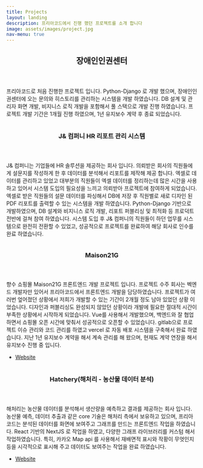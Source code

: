 ```yaml
---
title: Projects
layout: landing
description: 프리아코드에서 진행 했던 프로젝트를 소개 합니다
image: assets/images/project.jpg
nav-menu: true
---
```


<!-- Main -->
<div id="main">

<!-- One -->
<section id="one">
	<div class="inner">
		<header class="major">
			<h2>장애인인권센터</h2>
		</header>
		<p>프리아코드로 처음 진행한 프로젝트 입니다. Python-Django 로 개발 했으며, 장애인인권센터에 오는 문의와 히스토리를 관리하는 시스템을 개발 하였습니다. DB 설계 및 관리자 화면 개발, 비지니스 로직 개발을 포함해서 풀 스택으로 개발 진행 하였습니다. 프로젝트 개발 기간은 1개월 진행 하였으며, 1년 유지보수 계약 후 종료 되었습니다.</p>
	</div>
</section>

<!-- Two -->
<section id="two" class="spotlights">
	<section>
		<a href="projects.html" class="image">
			<img src="{% link assets/images/jn.png %}" alt="" data-position="center center" />
		</a>
		<div class="content">
			<div class="inner">
				<header class="major">
					<h3>J& 컴퍼니 HR 리포트 관리 시스템</h3>
				</header>
				<p>J& 컴퍼니는 기업들에 HR 솔루션을 제공하는 회사 입니다. 의뢰받은 회사의 직원들에게 설문지를 작성하게 한 후 데이터를 분석해서 리포트를 제작해 제공 합니다. 엑셀로 데이터를 관리하고 있었고 대부분의 직원들이 엑셀 데이터를 정리하는데 많은 시간을 사용하고 있어서 시스템 도입의 필요성을 느끼고 의뢰받아 프로젝트에 참여하게 되었습니다. 엑셀로 받은 직원들의 설문 데이터를 파싱해서 DB에 저장 후 직원별로 새로 디자인 된 PDF 리포트를 출력할 수 있는 시스템을 개발 하였습니다. Python-Django 기반으로 개발하였으며, DB 설계와 비지니스 로직 개발, 리포트 퍼블리싱 및 최적화 등 프로덕트 전반에 걸쳐 참여 하였습니다. 시스템 도입 후 J& 컴퍼니의 직원들이 하던 업무를 시스템으로 완전히 전환할 수 있었고, 성공적으로 프로젝트를 완료하여 해당 회사로 인수를 완료 하였습니다.</p>
			</div>
		</div>
	</section>
	<section>
		<a href="projects.html" class="image">
			<img src="{% link assets/images/maison21g.png %}" alt="" data-position="top center" />
		</a>
		<div class="content">
			<div class="inner">
				<header class="major">
					<h3>Maison21G</h3>
				</header>
				<p>향수 쇼핑몰 Maison21G 프론트엔드 개발 프로젝트 입니다. 프로젝트 수주 회사는 벡엔드 개발자만 있어서 프리아코드에서 프론트엔드 개발을 담당하였습니다. 프로젝트가 여러번 엎어졌던 상황에서 저희가 개발할 수 있는 기간이 2개월 정도 남아 있었던 상황 이었습니다. 디자인과 퍼블리싱도 완성되지 않았던 상황이라 개발에 필요한 절대적 시간이 부족한 상황에서 시작하게 되었습니다. Vue를 사용해서 개발했으며, 백엔드와 잘 협업 하면서 쇼핑몰 오픈 시간에 맞춰서 성공적으로 오픈할 수 있었습니다. gitlab으로 프로젝트 이슈 관리와 코드 관리를 하였고 vercel 로 자동 배포 시스템을 구축해서 완료 하였습니다. 지난 1년 유지보수 계약을 해서 계속 관리를 해 왔으며, 현재도 계약 연장을 해서 유지보수 진행 중 입니다.</p>
				<ul class="actions">
					<li><a href="https://www.maison21g.co.kr/" class="button">Website</a></li>
				</ul>
			</div>
		</div>
	</section>
	<section>
		<a href="projects.html" class="image">
			<img src="{% link assets/images/hatchery2.png %}" alt="" data-position="25% 25%" />
		</a>
		<div class="content">
			<div class="inner">
				<header class="major">
					<h3>Hatchery(해처리 - 농산물 데이터 분석)</h3>
				</header>
				<p>해처리는 농산물 데이터를 분석해서 생산량을 예측하고 결과를 제공하는 회사 입니다. 농산물 예측, 데이터 추출과 같은 core 기술은 해처리 측에서 보유하고 있으며, 프리아코드는 분석된 데이터를 화면에 보여주고 그래프를 만드는 프론트엔드 작업을 하였습니다. React 기반의 NextJS 로 작업을 하였고, 다양한 그래프 라이브러리를 커스텀 해서 작업하였습니다. 특히, 카카오 Map api 를 사용해서 재배면적 표시와 작황이 무엇인지 등을 시각적으로 표시해 주고 데이터도 보여주는 작업을 완료 하였습니다.</p>
				<ul class="actions">
					<li><a href="https://observer.hatchery.kr/" class="button">Website</a></li>
				</ul>
			</div>
		</div>
	</section>
</section>
</div>

